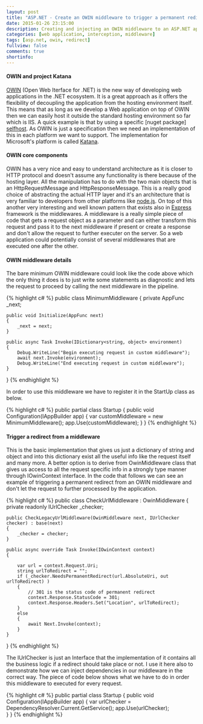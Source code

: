 ```yaml
---
layout: post
title: "ASP.NET - Create an OWIN middleware to trigger a permanent redirect"
date: 2015-01-26 23:15:00
description: Creating and injecting an OWIN middleware to an ASP.NET application to trigger a permanent redirect for certain requests 
categories: [web application, interception, middleware]
tags: [asp.net, owin, redirect]
fullview: false
comments: true
shortinfo: 
---
```


#### OWIN and project Katana

[OWIN][owin] (Open Web Iterface for .NET) is the new way of developing web applications in the .NET ecosystem. It is a great approach as it offers the flexibility of decoupling the application from the hosting environment itself. This means that as long as we develop a Web application on top of OWIN then we can easily host it outside the standard hosting environment so far which is IIS. A quick example is that by using a specific [nuget package] [selfhost]. As OWIN is just a specification then we need an implementation of this in each platform we want to support. The implementation for Microsoft's platform is called [Katana][katana].

#### OWIN core components

OWIN has a very nice and easy to understand architecture as it is closer to HTTP protocol and doesn't assume any functionality is there because of the hosting layer. All the manipulation has to do with the two main objects that is an HttpRequestMessage and HttpResponseMessage. This is a really good choice of abstracting the actual HTTP layer and it's an architecture that is very familiar to developers from other platforms like [node.js][node]. On top of this another very interesting and well known pattern that exists also in [Express][express] framework is the middlewares. A middleware is a really simple piece of code that gets a request object as a parameter and can either transform this request and pass it to the next middleware if present or create a response and don't allow the request to further executer on the server. So a web application could potentially consist of several middlewares that are executed one after the other.

#### OWIN middleware details

The bare minimum OWIN middleware could look like the code above which the only thing it does is to just write some statements as diagnostic and lets the request to proceed by calling the next middleware in the pipeline. 

{% highlight c# %}
public class MinimumMiddleware
{
    private AppFunc _next;

    public void Initialize(AppFunc next)
    {
        _next = next;
    }

    public async Task Invoke(IDictionary<string, object> environment)
    {
        Debug.WriteLine("Begin executing request in custom middleware");
        await next.Invoke(environment);
        Debug.WriteLine("End executing request in custom middleware");
    }
}
{% endhighlight %}

In order to use this middleware we have to register it in the StartUp class as below.

{% highlight c# %}
public partial class Startup {
    public void Configuration(IAppBuilder app) {
        var customMiddleware = new MinimumMiddleware();
        app.Use(customMiddleware);
    }
}
{% endhighlight %}

#### Trigger a redirect from a middleware

This is the basic implementation that gives us just a dictionary of string and object and into this dictionary exist all the useful info like the request itself and many more. A better option is to derive from OwinMiddleware class that gives us access to all the request specific info in a strongly type manner through IOwinContext interface. In the code that follows we can see an example of triggering a permanent redirect from an OWIN middleware and don't let the request to further processed by the application.

{% highlight c# %}
public class CheckUrlMiddleware : OwinMiddleware
{
    private readonly IUrlChecker _checker;

    public CheckLegacyUrlMiddleware(OwinMiddleware next, IUrlChecker checker) : base(next)
    {
        _checker = checker;
    }

    public async override Task Invoke(IOwinContext context)
    {
        
        var url = context.Request.Uri;
        string urlToRedirect = "";        
        if (_checker.NeedsPermanentRedirect(url.AbsoluteUri, out urlToRedirect) )
        {
            // 301 is the status code of permanent redirect
            context.Response.StatusCode = 301;
            context.Response.Headers.Set("Location", urlToRedirect);
        }
        else
        {
            await Next.Invoke(context);
        }
    }
}
{% endhighlight %}

The IUrlChecker is just an Interface that the implementation of it contains all the business logic if a redirect should take place or not. I use it here also to demonstrate how we can inject dependencies in our middleware in the correct way. The piece of code below shows what we have to do in order this middleware to executed for every request.

{% highlight c# %}
public partial class Startup {
    public void Configuration(IAppBuilder app) {
        var urlChecker = DependencyResolver.Current.GetService<IUrlChecker>();
        app.Use<CheckUrlMiddleware>(urlChecker);        
    }
}
{% endhighlight %}

[owin]: http://owin.org/
[selfhost]: https://www.nuget.org/packages/Microsoft.Owin.SelfHost/
[katana]: http://www.asp.net/aspnet/overview/owin-and-katana/an-overview-of-project-katana
[node]: http://nodejs.org/
[express]: http://expressjs.com/